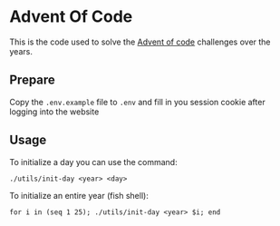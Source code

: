 # Advent Of Code

This is the code used to solve the [Advent of code](https://adventofcode.com) challenges over the years.

## Prepare

Copy the `.env.example` file to `.env` and fill in you session cookie after logging into the website

## Usage

To initialize a day you can use the command:

```
./utils/init-day <year> <day>
```

To initialize an entire year (fish shell):

```
for i in (seq 1 25); ./utils/init-day <year> $i; end
```
